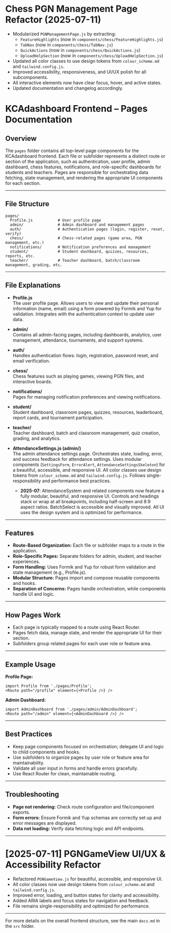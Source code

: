 # Chess PGN Management Page Refactor (2025-07-11)

- Modularized `PGNManagementPage.js` by extracting:
  - `FeatureHighlights` (now in `components/chess/FeatureHighlights.js`)
  - `TabNav` (now in `components/chess/TabNav.js`)
  - `QuickActions` (now in `components/chess/QuickActions.js`)
  - `UploadHelpSection` (now in `components/chess/UploadHelpSection.js`)
- Updated all color classes to use design tokens from `colour_scheme.md` and `tailwind.config.js`.
- Improved accessibility, responsiveness, and UI/UX polish for all subcomponents.
- All interactive elements now have clear focus, hover, and active states.
- Updated documentation and changelog accordingly.

# KCAdashboard Frontend – Pages Documentation

## Overview

The `pages` folder contains all top-level page components for the KCAdashboard frontend. Each file or subfolder represents a distinct route or section of the application, such as authentication, user profile, admin dashboard, chess features, notifications, and role-specific dashboards for students and teachers. Pages are responsible for orchestrating data fetching, state management, and rendering the appropriate UI components for each section.

---

## File Structure

```
pages/
  Profile.js           # User profile page
  admin/               # Admin dashboard and management pages
  auth/                # Authentication pages (login, register, reset, verify)
  chess/               # Chess-related pages (game area, PGN management, etc.)
  notifications/       # Notification preferences and management
  student/             # Student dashboard, quizzes, resources, reports, etc.
  teacher/             # Teacher dashboard, batch/classroom management, grading, etc.
```

---

## File Explanations

- **Profile.js**  
  The user profile page. Allows users to view and update their personal information (name, email) using a form powered by Formik and Yup for validation. Integrates with the authentication context to update user data.

- **admin/**  
  Contains all admin-facing pages, including dashboards, analytics, user management, attendance, tournaments, and support systems.

- **auth/**  
  Handles authentication flows: login, registration, password reset, and email verification.

- **chess/**  
  Chess features such as playing games, viewing PGN files, and interactive boards.

- **notifications/**  
  Pages for managing notification preferences and viewing notifications.

- **student/**  
  Student dashboard, classroom pages, quizzes, resources, leaderboard, report cards, and tournament participation.

- **teacher/**  
  Teacher dashboard, batch and classroom management, quiz creation, grading, and analytics.

- **AttendanceSettings.js (admin/)**  
  The admin attendance settings page. Orchestrates state, loading, error, and success feedback for attendance settings. Uses modular components (`SettingsForm`, `ErrorAlert`, `AttendanceSettingsSkeleton`) for a beautiful, accessible, and responsive UI. All color classes use design tokens from `colour_scheme.md` and `tailwind.config.js`. Follows single-responsibility and performance best practices.
  - **2025-07**: AttendanceSystem and related components now feature a fully modular, beautiful, and responsive UI. Controls and headings stack or wrap at all breakpoints, including half-screen and 8:9 aspect ratios. BatchSelect is accessible and visually improved. All UI uses the design system and is optimized for performance.

---

## Features

- **Route-Based Organization:** Each file or subfolder maps to a route in the application.
- **Role-Specific Pages:** Separate folders for admin, student, and teacher experiences.
- **Form Handling:** Uses Formik and Yup for robust form validation and state management (e.g., Profile.js).
- **Modular Structure:** Pages import and compose reusable components and hooks.
- **Separation of Concerns:** Pages handle orchestration, while components handle UI and logic.

---

## How Pages Work

- Each page is typically mapped to a route using React Router.
- Pages fetch data, manage state, and render the appropriate UI for their section.
- Subfolders group related pages for each user role or feature area.

---

## Example Usage

**Profile Page:**
```
import Profile from './pages/Profile';
<Route path="/profile" element={<Profile />} />
```

**Admin Dashboard:**
```
import AdminDashboard from './pages/admin/AdminDashboard';
<Route path="/admin" element={<AdminDashboard />} />
```

---

## Best Practices

- Keep page components focused on orchestration; delegate UI and logic to child components and hooks.
- Use subfolders to organize pages by user role or feature area for maintainability.
- Validate all user input in forms and handle errors gracefully.
- Use React Router for clean, maintainable routing.

---

## Troubleshooting

- **Page not rendering:** Check route configuration and file/component exports.
- **Form errors:** Ensure Formik and Yup schemas are correctly set up and error messages are displayed.
- **Data not loading:** Verify data fetching logic and API endpoints.

---

# [2025-07-11] PGNGameView UI/UX & Accessibility Refactor

- Refactored `PGNGameView.js` for beautiful, accessible, and responsive UI.
- All color classes now use design tokens from `colour_scheme.md` and `tailwind.config.js`.
- Improved error, loading, and button states for clarity and accessibility.
- Added ARIA labels and focus states for navigation and feedback.
- File remains single-responsibility and optimized for performance.

---

For more details on the overall frontend structure, see the main `docs.md` in the `src` folder.
